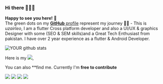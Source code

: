 ### Hi there 👋👋👋
**Happy to see you here!** :star_struck: <br> The green dots on my [**GitHub** profile](https://github.com/uzairleo) represent my journey :running_man: - This is *uzairleo*, I am a flutter Cross platform developer and also a UI/UX & graphics Designer with some (SEO & SEM skills)and a Great Tech Enthusiast from pakistan.
 I have over 2 year experience as a flutter & Android Developer.



![YOUR github stats](https://github-readme-stats.vercel.app/api?username=uzairleo&&show_icons=true&title_color=ffffff&icon_color=bb2acf&text_color=daf7dc&bg_color=191919)
<!--![YOUR github stats](https://github-readme-stats.vercel.app/api?username=uzairleo)-->

Here is my  [<img src = "https://img.shields.io/badge/Resume-%231877F2.svg?&style=for-the-badge&logo=Resume&logoColor=white">](https://uzairleo.github.io/uzairleo-resume/#/),



 You can also **find me. Currently I'm **free to contribute**

[<img src="https://img.shields.io/badge/twitter-%231DA1F2.svg?&style=for-the-badge&logo=twitter&logoColor=white" />](https://twitter.com/uzairleo2) [<img src="https://img.shields.io/badge/medium-%2312100E.svg?&style=for-the-badge&logo=medium&logoColor=white" />](https://medium.com/@uzair.jan336)  [<img src="https://img.shields.io/badge/linkedin-%230077B5.svg?&style=for-the-badge&logo=linkedin&logoColor=white" />](https://www.linkedin.com/in/leo-uzair-78462b191/) [<img src = "https://img.shields.io/badge/facebook-%231877F2.svg?&style=for-the-badge&logo=facebook&logoColor=white">](https://www.facebook.com/uzairleo.336/)



<!--
**uzairleo/uzairleo** is a ✨ _special_ ✨ repository because its `README.md` (this file) appears on your GitHub profile.

Here are some ideas to get you started:

- 🔭 I’m currently working on ...
- 🌱 I’m currently learning ...
- 👯 I’m looking to collaborate on ...
- 🤔 I’m looking for help with ...
- 💬 Ask me about ...
- 📫 How to reach me: ...
- 😄 Pronouns: ...
- ⚡ Fun fact: ...
-->
